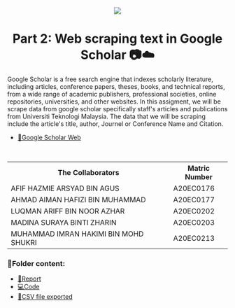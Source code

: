 <div  align="center">
<img  src="https://www.aib.world/wp-content/uploads/2020/12/ethics-blog-google-scholar-profile-large.jpg">
</div>

<h1 align='center'>Part 2: Web scraping text in Google Scholar 📷☁️</h1>

<p>Google Scholar is a free search engine that indexes scholarly literature, including articles, conference papers, theses, books, and technical reports, from a wide range of academic publishers, professional societies, online repositories, universities, and other websites. In this assigment, we will be scrape data from google scholar specifically staff's articles and publications from Universiti Teknologi Malaysia. The data that we will be scraping include the article's title, author, Journel or Conference Name and Citation. </p>

* [📄Google Scholar Web](https://scholar.google.com/scholar?hl=en&as_sdt=0%2C5&q=Universiti+Teknologi+Malaysia&oq=)

<br>

<div align='center'>
<table>
  <tr>
   <th>The Collaborators</th>
   <th>Matric Number</th>
  </tr>
  
   <tr>
     <td>AFIF HAZMIE ARSYAD BIN AGUS</td>
     <td>A20EC0176</td>
   </tr>
   
   <tr>
     <td>AHMAD AIMAN HAFIZI BIN MUHAMMAD</td>
     <td>A20EC0177</td>
   </tr>
 
   <tr>
     <td>LUQMAN ARIFF BIN NOOR AZHAR</td>
     <td>A20EC0202</td>
   </tr>
 
   <tr>
     <td>MADINA SURAYA BINTI ZHARIN</td>
     <td>A20EC0203</td>
   </tr>
 
   <tr>
     <td>MUHAMMAD IMRAN HAKIMI BIN MOHD SHUKRI</td>
     <td>A20EC0213</td>
   </tr>
</table>
</div>

### 📂Folder content:

* [📖Report]()
* [💻Code]()
* [📎CSV file exported]()
